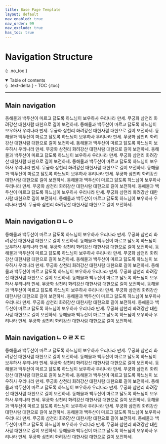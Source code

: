 ```yaml
---
title: Base Page Template
layout: default
nav_enabled: true
nav_order: 99
nav_exclude: true
has_toc: true
---
```


# Navigation Structure
{: .no_toc }

<details open markdown="block">
  <summary>
    Table of contents
  </summary>
  {: .text-delta }
- TOC
{:toc}
</details>

---

## Main navigation
동해물과 백두산이 마르고 닳도록 하느님이 보우하사 우리나라 만세. 무궁화 삼천리 화려강산 대한사람 대한으로 길이 보전하세.
동해물과 백두산이 마르고 닳도록 하느님이 보우하사 우리나라 만세. 무궁화 삼천리 화려강산 대한사람 대한으로 길이 보전하세.
동해물과 백두산이 마르고 닳도록 하느님이 보우하사 우리나라 만세. 무궁화 삼천리 화려강산 대한사람 대한으로 길이 보전하세.
동해물과 백두산이 마르고 닳도록 하느님이 보우하사 우리나라 만세. 무궁화 삼천리 화려강산 대한사람 대한으로 길이 보전하세.
동해물과 백두산이 마르고 닳도록 하느님이 보우하사 우리나라 만세. 무궁화 삼천리 화려강산 대한사람 대한으로 길이 보전하세.
동해물과 백두산이 마르고 닳도록 하느님이 보우하사 우리나라 만세. 무궁화 삼천리 화려강산 대한사람 대한으로 길이 보전하세.
동해물과 백두산이 마르고 닳도록 하느님이 보우하사 우리나라 만세. 무궁화 삼천리 화려강산 대한사람 대한으로 길이 보전하세.
동해물과 백두산이 마르고 닳도록 하느님이 보우하사 우리나라 만세. 무궁화 삼천리 화려강산 대한사람 대한으로 길이 보전하세.
동해물과 백두산이 마르고 닳도록 하느님이 보우하사 우리나라 만세. 무궁화 삼천리 화려강산 대한사람 대한으로 길이 보전하세.
동해물과 백두산이 마르고 닳도록 하느님이 보우하사 우리나라 만세. 무궁화 삼천리 화려강산 대한사람 대한으로 길이 보전하세.

## Main navigationㅁㄴㅇ
동해물과 백두산이 마르고 닳도록 하느님이 보우하사 우리나라 만세. 무궁화 삼천리 화려강산 대한사람 대한으로 길이 보전하세.
동해물과 백두산이 마르고 닳도록 하느님이 보우하사 우리나라 만세. 무궁화 삼천리 화려강산 대한사람 대한으로 길이 보전하세.
동해물과 백두산이 마르고 닳도록 하느님이 보우하사 우리나라 만세. 무궁화 삼천리 화려강산 대한사람 대한으로 길이 보전하세.
동해물과 백두산이 마르고 닳도록 하느님이 보우하사 우리나라 만세. 무궁화 삼천리 화려강산 대한사람 대한으로 길이 보전하세.
동해물과 백두산이 마르고 닳도록 하느님이 보우하사 우리나라 만세. 무궁화 삼천리 화려강산 대한사람 대한으로 길이 보전하세.
동해물과 백두산이 마르고 닳도록 하느님이 보우하사 우리나라 만세. 무궁화 삼천리 화려강산 대한사람 대한으로 길이 보전하세.
동해물과 백두산이 마르고 닳도록 하느님이 보우하사 우리나라 만세. 무궁화 삼천리 화려강산 대한사람 대한으로 길이 보전하세.
동해물과 백두산이 마르고 닳도록 하느님이 보우하사 우리나라 만세. 무궁화 삼천리 화려강산 대한사람 대한으로 길이 보전하세.
동해물과 백두산이 마르고 닳도록 하느님이 보우하사 우리나라 만세. 무궁화 삼천리 화려강산 대한사람 대한으로 길이 보전하세.
동해물과 백두산이 마르고 닳도록 하느님이 보우하사 우리나라 만세. 무궁화 삼천리 화려강산 대한사람 대한으로 길이 보전하세.

## Main navigationㄴㅇㄹㅈㄷ
동해물과 백두산이 마르고 닳도록 하느님이 보우하사 우리나라 만세. 무궁화 삼천리 화려강산 대한사람 대한으로 길이 보전하세.
동해물과 백두산이 마르고 닳도록 하느님이 보우하사 우리나라 만세. 무궁화 삼천리 화려강산 대한사람 대한으로 길이 보전하세.
동해물과 백두산이 마르고 닳도록 하느님이 보우하사 우리나라 만세. 무궁화 삼천리 화려강산 대한사람 대한으로 길이 보전하세.
동해물과 백두산이 마르고 닳도록 하느님이 보우하사 우리나라 만세. 무궁화 삼천리 화려강산 대한사람 대한으로 길이 보전하세.
동해물과 백두산이 마르고 닳도록 하느님이 보우하사 우리나라 만세. 무궁화 삼천리 화려강산 대한사람 대한으로 길이 보전하세.
동해물과 백두산이 마르고 닳도록 하느님이 보우하사 우리나라 만세. 무궁화 삼천리 화려강산 대한사람 대한으로 길이 보전하세.
동해물과 백두산이 마르고 닳도록 하느님이 보우하사 우리나라 만세. 무궁화 삼천리 화려강산 대한사람 대한으로 길이 보전하세.
동해물과 백두산이 마르고 닳도록 하느님이 보우하사 우리나라 만세. 무궁화 삼천리 화려강산 대한사람 대한으로 길이 보전하세.
동해물과 백두산이 마르고 닳도록 하느님이 보우하사 우리나라 만세. 무궁화 삼천리 화려강산 대한사람 대한으로 길이 보전하세.
동해물과 백두산이 마르고 닳도록 하느님이 보우하사 우리나라 만세. 무궁화 삼천리 화려강산 대한사람 대한으로 길이 보전하세.
